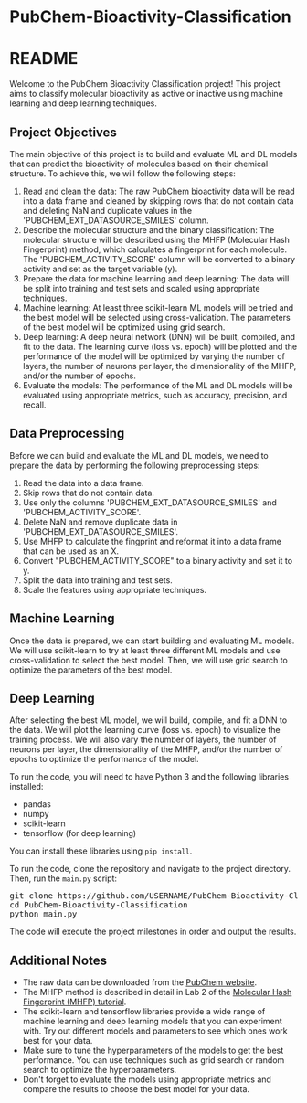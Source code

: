 # PubChem-Bioactivity-Classification
<h1>README</h1>
<p>Welcome to the PubChem Bioactivity Classification project! This project aims to classify molecular bioactivity as active or inactive using machine learning and deep learning techniques.</p>
<h2>Project Objectives</h2>
<p>The main objective of this project is to build and evaluate ML and DL models that can predict the bioactivity of molecules based on their chemical structure. To achieve this, we will follow the following steps:</p>
<ol>
  <li>Read and clean the data: The raw PubChem bioactivity data will be read into a data frame and cleaned by skipping rows that do not contain data and deleting NaN and duplicate values in the 'PUBCHEM_EXT_DATASOURCE_SMILES' column.</li>
  <li>Describe the molecular structure and the binary classification: The molecular structure will be described using the MHFP (Molecular Hash Fingerprint) method, which calculates a fingerprint for each molecule. The 'PUBCHEM_ACTIVITY_SCORE' column will be converted to a binary activity and set as the target variable (y).</li>
  <li>Prepare the data for machine learning and deep learning: The data will be split into training and test sets and scaled using appropriate techniques.</li>
  <li>Machine learning: At least three scikit-learn ML models will be tried and the best model will be selected using cross-validation. The parameters of the best model will be optimized using grid search.</li>
  <li>Deep learning: A deep neural network (DNN) will be built, compiled, and fit to the data. The learning curve (loss vs. epoch) will be plotted and the performance of the model will be optimized by varying the number of layers, the number of neurons per layer, the dimensionality of the MHFP, and/or the number of epochs.</li>
  <li>Evaluate the models: The performance of the ML and DL models will be evaluated using appropriate metrics, such as accuracy, precision, and recall.</li>
</ol>
<h2>Data Preprocessing</h2>
<p>Before we can build and evaluate the ML and DL models, we need to prepare the data by performing the following preprocessing steps:</p>
<ol>
  <li>Read the data into a data frame.</li>
  <li>Skip rows that do not contain data.</li>
  <li>Use only the columns 'PUBCHEM_EXT_DATASOURCE_SMILES' and 'PUBCHEM_ACTIVITY_SCORE'.</li>
  <li>Delete NaN and remove duplicate data in 'PUBCHEM_EXT_DATASOURCE_SMILES'.</li>

  <li>Use MHFP to calculate the fingprint and reformat it into a data frame that can be used as an X.</li>
  <li>Convert "PUBCHEM_ACTIVITY_SCORE" to a binary activity and set it to y.</li>
  <li>Split the data into training and test sets.</li>
  <li>Scale the features using appropriate techniques.</li>
</ol>
<h2>Machine Learning</h2>
<p>Once the data is prepared, we can start building and evaluating ML models. We will use scikit-learn to try at least three different ML models and use cross-validation to select the best model. Then, we will use grid search to optimize the parameters of the best model.</p>
<h2>Deep Learning</h2>
<p>After selecting the best ML model, we will build, compile, and fit a DNN to the data. We will plot the learning curve (loss vs. epoch) to visualize the training process. We will also vary the number of layers, the number of neurons per layer, the dimensionality of the MHFP, and/or the number of epochs to optimize the performance of the model.</p>
<p>To run the code, you will need to have Python 3 and the following libraries installed:</p>

<ul>
  <li>pandas</li>
  <li>numpy</li>
  <li>scikit-learn</li>
  <li>tensorflow (for deep learning)</li>
</ul>
<p>You can install these libraries using <code>pip install</code>.</p>
<p>To run the code, clone the repository and navigate to the project directory. Then, run the <code>main.py</code> script:</p>
<pre>
git clone https://github.com/USERNAME/PubChem-Bioactivity-Classification.git
cd PubChem-Bioactivity-Classification
python main.py
</pre>
<p>The code will execute the project milestones in order and output the results.</p>
<h2>Additional Notes</h2>
<ul>
  <li>The raw data can be downloaded from the <a href="https://pubchem.ncbi.nlm.nih.gov/bioactivity/">PubChem website</a>.</li>
  <li>The MHFP method is described in detail in Lab 2 of the <a href="https://www.ncbi.nlm.nih.gov/pmc/articles/PMC4790297/">Molecular Hash Fingerprint (MHFP) tutorial</a>.</li>
  <li>The scikit-learn and tensorflow libraries provide a wide range of machine learning and deep learning models that you can experiment with. Try out different models and parameters to see which ones work best for your data.</li>

  <li>Make sure to tune the hyperparameters of the models to get the best performance. You can use techniques such as grid search or random search to optimize the hyperparameters.</li>
  <li>Don't forget to evaluate the models using appropriate metrics and compare the results to choose the best model for your data.</li>
</ul>
